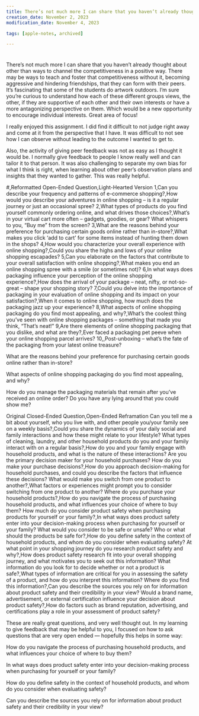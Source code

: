 ```yaml
---
title: There’s not much more I can share that you haven’t already thought…
creation_date: November 2, 2023
modification_date: November 4, 2023

tags: [apple-notes, archived]

---
```



# 

There’s not much more I can share that you haven’t already thought about other than ways to channel the competitiveness in a positive way. There may be ways to teach and foster that competitiveness without it, becoming aggressive and hindering friendships, that they can form with their peers. It’s fascinating that some of the students do artwork outdoors. I’m sure you’re curious to understand how each of these different groups views, the other, if they are supportive of each other and their own interests or have a more antagonizing perspective on them. Which would be a new opportunity to encourage individual interests. Great area of focus!

I really enjoyed this assignment. I did find it difficult to not judge right away and come at it from the perspective that I have. It was difficult to not see how I can observe without leading to the outcome I wanted to get to. 

Also, the activity of giving peer feedback was not as easy as I thought it would be. I normally give feedback to people I know really well and can tailor it to that person. It was also challenging to separate my own bias for what I think is right, when learning about other peer’s observation plans and insights that they wanted to gather. This was really helpful.

#,Reformatted Open-Ended Question,Light-Hearted Version
1,Can you describe your frequency and patterns of e-commerce shopping?,How would you describe your adventures in online shopping – is it a regular journey or just an occasional spree?
2,What types of products do you find yourself commonly ordering online, and what drives those choices?,What’s in your virtual cart more often – gadgets, goodies, or gear? What whispers to you, “Buy me” from the screen?
3,What are the reasons behind your preference for purchasing certain goods online rather than in-store?,What makes you click ‘add to cart’ for some items instead of hunting them down in the shops?
4,How would you characterize your overall experience with online shopping?,Could you share the highs and lows of your online shopping escapades?
5,Can you elaborate on the factors that contribute to your overall satisfaction with online shopping?,What makes you end an online shopping spree with a smile (or sometimes not)?
6,In what ways does packaging influence your perception of the online shopping experience?,How does the arrival of your package – neat, nifty, or not-so-great – shape your shopping story?
7,Could you delve into the importance of packaging in your evaluation of online shopping and its impact on your satisfaction?,When it comes to online shopping, how much does the packaging jazz up your experience?
8,What aspects of online shopping packaging do you find most appealing, and why?,What’s the coolest thing you’ve seen with online shopping packages – something that made you think, “That’s neat!”
9,Are there elements of online shopping packaging that you dislike, and what are they?,Ever faced a packaging pet peeve when your online shopping parcel arrives?
10,,Post-unboxing – what’s the fate of the packaging from your latest online treasure?

What are the reasons behind your preference for purchasing certain goods online rather than in-store?

What aspects of online shopping packaging do you find most appealing, and why?

How do you manage the packaging materials that remain after you’ve received an online order? Do you have any lying around that you could show me?

Original Closed-Ended Question,Open-Ended Reframation
Can you tell me a bit about yourself, who you live with, and other people you/your family see on a weekly basis?,Could you share the dynamics of your daily social and family interactions and how these might relate to your lifestyle?
What types of cleaning, laundry, and other household products do you and your family interact with on a regular basis?,How do you and your family engage with household products, and what is the nature of these interactions?
Are you the primary decision maker for your household purchases? How do you make your purchase decisions?,How do you approach decision-making for household purchases, and could you describe the factors that influence these decisions?
What would make you switch from one product to another?,What factors or experiences might prompt you to consider switching from one product to another?
Where do you purchase your household products?,How do you navigate the process of purchasing household products, and what influences your choice of where to buy them?
How much do you consider product safety when purchasing products for yourself or your family?,In what ways does product safety enter into your decision-making process when purchasing for yourself or your family?
What would you consider to be safe or unsafe? Who or what should the products be safe for?,How do you define safety in the context of household products, and whom do you consider when evaluating safety?
At what point in your shopping journey do you research product safety and why?,How does product safety research fit into your overall shopping journey, and what motivates you to seek out this information?
What information do you look for to decide whether or not a product is safe?,What types of information are critical for you in assessing the safety of a product, and how do you interpret this information?
Where do you find this information?,Can you describe the sources you rely on for information about product safety and their credibility in your view?
Would a brand name, advertisement, or external certification influence your decision about product safety?,How do factors such as brand reputation, advertising, and certifications play a role in your assessment of product safety?

These are really great questions, and very well thought out. In my learning to give feedback that may be helpful to you, I focused on how to ask questions that are very open ended — hopefully this helps in some way:

How do you navigate the process of purchasing household products, and what influences your choice of where to buy them?

In what ways does product safety enter into your decision-making process when purchasing for yourself or your family?

How do you define safety in the context of household products, and whom do you consider when evaluating safety?

Can you describe the sources you rely on for information about product safety and their credibility in your view?
